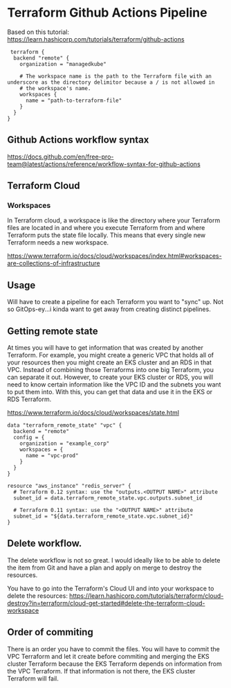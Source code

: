 Terraform Github Actions Pipeline
================================

Based on this tutorial: https://learn.hashicorp.com/tutorials/terraform/github-actions


```
 terraform {
  backend "remote" {
    organization = "managedkube"

    # The workspace name is the path to the Terraform file with an underscore as the directory delimitor because a / is not allowed in 
    # the workspace's name.
    workspaces {
      name = "path-to-terraform-file"
    }
  }
}
```

## Github Actions workflow syntax

https://docs.github.com/en/free-pro-team@latest/actions/reference/workflow-syntax-for-github-actions

## Terraform Cloud

### Workspaces
In Terraform cloud, a workspace is like the directory where your Terraform files are located in and where you execute Terraform from and where Terraform puts the state file locally.  This means that every single new Terraform needs a new workspace.

https://www.terraform.io/docs/cloud/workspaces/index.html#workspaces-are-collections-of-infrastructure

## Usage

Will have to create a pipeline for each Terraform you want to "sync" up.  Not so GitOps-ey...i kinda want to get away from creating distinct pipelines.


## Getting remote state
At times you will have to get information that was created by another Terraform.  For example, you might create a generic VPC that holds all of your resources then you might create an EKS cluster and an RDS in that VPC.  Instead of combining those Terraforms into one big Terraform, you can separate it out.  However, to create your EKS cluster or RDS, you will need to know certain information like the VPC ID and the subnets you want to put them into.  With this, you can get that data and use it in the EKS or RDS Terraform.

https://www.terraform.io/docs/cloud/workspaces/state.html

```
data "terraform_remote_state" "vpc" {
  backend = "remote"
  config = {
    organization = "example_corp"
    workspaces = {
      name = "vpc-prod"
    }
  }
}

resource "aws_instance" "redis_server" {
  # Terraform 0.12 syntax: use the "outputs.<OUTPUT NAME>" attribute
  subnet_id = data.terraform_remote_state.vpc.outputs.subnet_id

  # Terraform 0.11 syntax: use the "<OUTPUT NAME>" attribute
  subnet_id = "${data.terraform_remote_state.vpc.subnet_id}"
}
```

## Delete workflow.
The delete workflow is not so great.  I would ideally like to be able to delete the item from Git and have a plan and apply on merge to destroy the resources.

You have to go into the Terraform's Cloud UI and into your workspace to delete the resources:
https://learn.hashicorp.com/tutorials/terraform/cloud-destroy?in=terraform/cloud-get-started#delete-the-terraform-cloud-workspace

## Order of commiting
There is an order you have to commit the files.  You will have to commit the VPC Terraform and let it create before commiting and merging the EKS cluster Terraform because the EKS Terraform depends on information from the VPC Terraform.  If that information is not there, the EKS cluster Terraform will fail.

